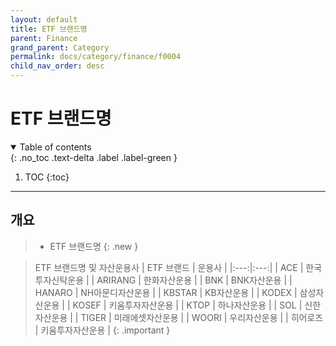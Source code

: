 ```yaml
---
layout: default
title: ETF 브랜드명
parent: Finance
grand_parent: Category
permalink: docs/category/finance/f0004
child_nav_order: desc
---
```


# ETF 브랜드명

<details open markdown="block">
  <summary>
    Table of contents
  </summary>
  {: .no_toc .text-delta .label .label-green }
  
1. TOC
{:toc}

</details>

---

## 개요

> - ETF 브랜드명
{: .new }

> ETF 브랜드명 및 자산운용사
> | ETF 브랜드 | 운용사 |
> |:---:|:---:|
> | ACE | 한국투자신탁운용 |
> | ARIRANG | 한화자산운용 |
> | BNK | BNK자산운용 |
> | HANARO | NH아문디자산운용 |
> | KBSTAR | KB자산운용 |
> | KODEX | 삼성자산운용 |
> | KOSEF | 키움투자자산운용 |
> | KTOP | 하나자산운용 |
> | SOL | 신한자산운용 |
> | TIGER | 미래에셋자산운용 |
> | WOORI | 우리자산운용 |
> | 히어로즈 | 키움투자자산운용 |
{: .important }
